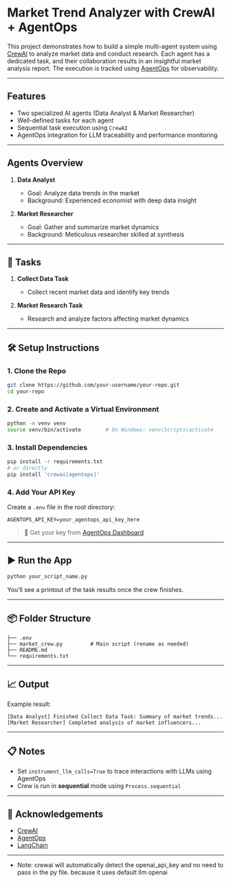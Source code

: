# Market Trend Analyzer with CrewAI + AgentOps

This project demonstrates how to build a simple multi-agent system using [CrewAI](https://github.com/joaomdmoura/crewAI) to analyze market data and conduct research. Each agent has a dedicated task, and their collaboration results in an insightful market analysis report. The execution is tracked using [AgentOps](https://agentops.ai) for observability.

---

## Features

- Two specialized AI agents (Data Analyst & Market Researcher)
- Well-defined tasks for each agent
- Sequential task execution using `CrewAI`
- AgentOps integration for LLM traceability and performance monitoring

---

## Agents Overview

1. **Data Analyst**  
   - Goal: Analyze data trends in the market  
   - Background: Experienced economist with deep data insight

2. **Market Researcher**  
   - Goal: Gather and summarize market dynamics  
   - Background: Meticulous researcher skilled at synthesis

---

## 🧪 Tasks

1. **Collect Data Task**  
   - Collect recent market data and identify key trends

2. **Market Research Task**  
   - Research and analyze factors affecting market dynamics

---

## 🛠️ Setup Instructions

### 1. Clone the Repo

```bash
git clone https://github.com/your-username/your-repo.git
cd your-repo
```

### 2. Create and Activate a Virtual Environment

```bash
python -m venv venv
source venv/bin/activate        # On Windows: venv\Scripts\activate
```

### 3. Install Dependencies

```bash
pip install -r requirements.txt
# or directly
pip install 'crewai[agentops]'
```

### 4. Add Your API Key

Create a `.env` file in the root directory:

```env
AGENTOPS_API_KEY=your_agentops_api_key_here
```

> 🔑 Get your key from [AgentOps Dashboard](https://app.agentops.ai/settings/projects)

---

## ▶️ Run the App

```bash
python your_script_name.py
```

You’ll see a printout of the task results once the crew finishes.

---

## 📦 Folder Structure

```
├── .env
├── market_crew.py         # Main script (rename as needed)
├── README.md
└── requirements.txt
```

---

## 📈 Output

Example result:
```
[Data Analyst] Finished Collect Data Task: Summary of market trends...
[Market Researcher] Completed analysis of market influencers...
```

---

## 📋 Notes

- Set `instrument_llm_calls=True` to trace interactions with LLMs using AgentOps
- Crew is run in **sequential** mode using `Process.sequential`

---

## 🙏 Acknowledgements

- [CrewAI](https://github.com/joaomdmoura/crewAI)
- [AgentOps](https://agentops.ai)
- [LangChain](https://www.langchain.com/)

---

- Note: crewai will automatically detect the openai_api_key and no need to pass in the py file. because it uses default llm openai

